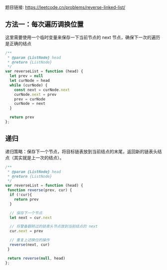 题目链接: https://leetcode.cn/problems/reverse-linked-list/

## 方法一：每次遍历调换位置
这里需要使用一个临时变量来保存一下当前节点的 next 节点，确保下一次的遍历是正确的结点
```JavaScript
/**
 * @param {ListNode} head
 * @return {ListNode}
 */
var reverseList = function (head) {
  let prev = null
  let curNode = head
  while (curNode) {
    const next = curNode.next
    curNode.next = prev
    prev = curNode
    curNode = next
  }

  return prev
};
```

## 递归
递归策略：保存下一个节点，将目标链表放到当前结点的末尾，返回新的链表头结点（其实就是上一次的结点）。
```JavaScript
/**
 * @param {ListNode} head
 * @return {ListNode}
 */
var reverseList = function (head) {
 function reverse(prev, cur) {
  if (!cur){
    return prev
  }

  // 保存下一个节点
  let next = cur.next

  // 将警备翻转过的链表头节点放到当前结点的 next
  cur.next = prev

  // 重复上述换位的操作
  reverse(next, cur)
 }

 return reverse(null, head)
};
```

